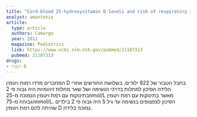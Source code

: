 ```yaml
---
title: "Cord-blood 25-hydroxyvitamin D levels and risk of respiratory infection, wheezing, and asthma"
analyst: amantonio
article:
  type: article
  authors: Camargo
  year: 2011
  magazine: Pediatrics
  link: https://www.ncbi.nlm.nih.gov/pubmed/21187313
  pubmed: 21187313
drugs:
- ויטמין D
---
```


המחברים מדדו רמות ויטמין D בחבל הטבור של 922 ילודים.
בשלושת החודשים אחרי הלידה הסיכון למחלות בדרכי הנשימה ושל שאר מחלות זיהומיות היה גבוה פי 2 בתינוקות עם רמת ויטמין הנמוכה מ-25nmol/L מאשר בתינוקות עם רמת ויטמין הגבוהה מ-75nmol/L.
הסיכון לצפצופים בנשימה עד גיל 5 היה גבוה פי 2 בילדים שהיתה להם רמת ויטמין D נמוכה בלידה.
